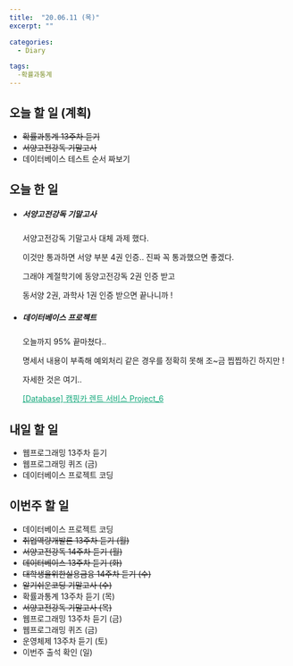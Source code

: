 ```yaml
---
title:  "20.06.11 (목)"
excerpt: ""

categories:
  - Diary

tags:
  -확률과통계
---
```


## 오늘 할 일 (계획)

- ~~확률과통계 13주차 듣기~~
- ~~서양고전강독 기말고사~~
- 데이터베이스 테스트 순서 짜보기

## 오늘 한 일

- ##### 서양고전강독 기말고사

  서양고전강독 기말고사 대체 과제 했다.

  이것만 통과하면 서양 부분 4권 인증.. 진짜 꼭 통과했으면 좋겠다.

  그래야 계절학기에 동양고전강독 2권 인증 받고

  동서양 2권, 과학사 1권 인증 받으면 끝나니까 !

- ##### 데이터베이스 프로젝트

  오늘까지 95% 끝마쳤다..

  명세서 내용이 부족해 예외처리 같은 경우를 정확히 못해 조~금 찝찝하긴 하지만 !

  자세한 것은 여기..

  <a href="https://nam-ki-bok.github.io/3-1/database/Database_Project_6/" style="color:#0FA678">[Database] 캠핑카 렌트 서비스 Project_6</a>

## 내일 할 일

- 웹프로그래밍 13주차 듣기
- 웹프로그래밍 퀴즈 (금)
- 데이터베이스 프로젝트 코딩

## 이번주 할 일

- 데이터베이스 프로젝트 코딩
- ~~취업역량개발론 13주차 듣기 (월)~~
- ~~서양고전강독 14주차 듣기 (월)~~
- ~~데이터베이스 13주차 듣기 (화)~~
- ~~대학생을위한실용금융 14주차 듣기 (수)~~
- ~~알기쉬운코딩 기말고사 (수)~~
- 확률과통계 13주차 듣기 (목)
- ~~서양고전강독 기말고사 (목)~~
- 웹프로그래밍 13주차 듣기 (금)
- 웹프로그래밍 퀴즈 (금)
- 운영체제 13주차 듣기 (토)
- 이번주 출석 확인 (일)
